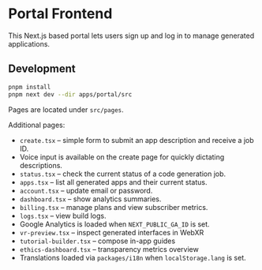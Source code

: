 # Portal Frontend

This Next.js based portal lets users sign up and log in to manage generated applications.

## Development

```bash
pnpm install
pnpm next dev --dir apps/portal/src
```

Pages are located under `src/pages`.

Additional pages:

- `create.tsx` – simple form to submit an app description and receive a job ID.
- Voice input is available on the create page for quickly dictating descriptions.
- `status.tsx` – check the current status of a code generation job.
- `apps.tsx` – list all generated apps and their current status.
- `account.tsx` – update email or password.
- `dashboard.tsx` – show analytics summaries.
- `billing.tsx` – manage plans and view subscriber metrics.
- `logs.tsx` – view build logs.
- Google Analytics is loaded when `NEXT_PUBLIC_GA_ID` is set.
- `vr-preview.tsx` – inspect generated interfaces in WebXR
- `tutorial-builder.tsx` – compose in-app guides
- `ethics-dashboard.tsx` – transparency metrics overview
- Translations loaded via `packages/i18n` when `localStorage.lang` is set.
